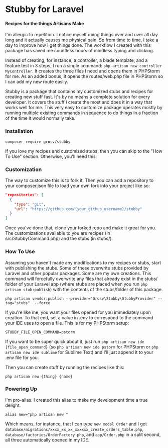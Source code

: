 # Stubby for Laravel

#### Recipes for the things Artisans Make

I'm allergic to repetition. I notice myself doing things over and over all day long and it actually causes me physical pain. So from time to time, I take a day to improve how I get things done. The workflow I created with this package has saved me countless hours of mindless typing and clicking.

Instead of creating, for instance, a controller, a blade template, and a feature test in 3 steps, I run a single command: `php artisan new controller MyController`. It creates the three files I need and opens them in PHPStorm for me. As an added bonus, it opens the routes/web.php file in PHPStorm so I can add my new route easily.
 
Stubby is a package that contains my customized stubs and recipes for creating new stuff fast. It's by no means a complete solution for every developer. It covers the stuff I create the most and does it in a way that works well for me. This very easy to customize package operates mostly by running multiple existing commands in sequence to do things in a fraction of the time it would normally take.

### Installation

```shell script
composer require grosv/stubby
```

If you love my recipes and customized stubs, then you can skip to the "How To Use" section. Otherwise, you'll need this:

### Customization

The way to customize this is to fork it. Then you can add a repository to your composer.json file to load your own fork into your project like so:

```json
"repositories": [
  {
    "type": "git",
    "url": "https://github.com/{your_github_username}/stubby"
  }
]
```

Once you've done that, clone your forked repo and make it great for you. The customizations available to you are recipes (in src/StubbyCommand.php) and the stubs (in stubs/).


### How To Use

Assuming you haven't made any modifications to my recipes or stubs, start with publishing the stubs. Some of these overwrite stubs provided by Laravel and other popular packages. Some are my own creations. This command will forcefully overwrite any files that already exist in the stubs/ folder of your Laravel app (where stubs are placed when you run `php artisan stub:publish`) with the contents of the stubs/folder of this package.

```shell script
php artisan vendor:publish --provider="Grosv\Stubby\StubbyProvider" --tag="stubs"  --force
```

If you're like me, you want your files opened for you immediately upon creation. To that end, set a value in .env to correspond to the command your IDE uses to open a file. This is for my PHPStorm setup:

```dotenv
STUBBY_FILE_OPEN_COMMAND=pstorm
```

If you want to be super quick about it, just run `php artisan new ide {file_open_command}` (so `php artisan new ide pstorm` for PHPStorm or `php artisan new ide sublime` for Sublime Text) and I'll just append it to your .env file for you.


Then you can create stuff by running the recipes like this:

```shell script
php artisan new {thing} {name}
```

### Powering Up

I'm pro-alias. I created this alias to make my development time a true delight.  

```shell script
alias new="php artisan new "
```

Which means, for instance, that I can type `new model Order` and I get `database/migrations/xxxx_xx_xx_xxxxxx_create_orders_table.php`, `database/factories/OrderFactory.php`, and `app/Order.php` in a split second, all three automatically opened in my IDE.
